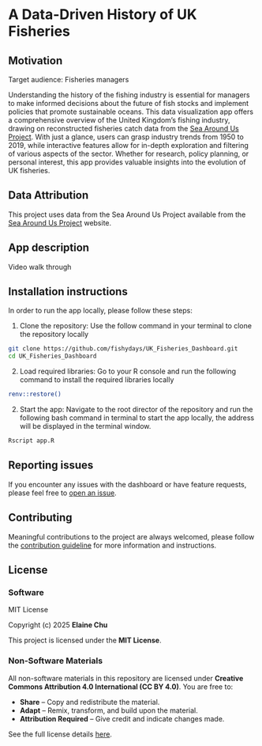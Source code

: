 # A Data-Driven History of UK Fisheries

## Motivation
Target audience: Fisheries managers

Understanding the history of the fishing industry is essential for managers to make informed decisions about the future of fish stocks and implement policies that promote sustainable oceans. This data visualization app offers a comprehensive overview of the United Kingdom’s fishing industry, drawing on reconstructed fisheries catch data from the [Sea Around Us Project](https://www.seaaroundus.org/).
With just a glance, users can grasp industry trends from 1950 to 2019, while interactive features allow for in-depth exploration and filtering of various aspects of the sector. Whether for research, policy planning, or personal interest, this app provides valuable insights into the evolution of UK fisheries.

## Data Attribution
This project uses data from the Sea Around Us Project available from the [Sea Around Us Project](https://www.seaaroundus.org/) website.

## App description
Video walk through


## Installation instructions
In order to run the app locally, please follow these steps:
1) Clone the repository: Use the follow command in your terminal to clone the repository locally
```bash
git clone https://github.com/fishydays/UK_Fisheries_Dashboard.git
cd UK_Fisheries_Dashboard
```
2) Load required libraries: Go to your R console and run the following command to install the required libraries locally
```bash
renv::restore()
```

2) Start the app: Navigate to the root director of the repository and run the following bash command in terminal to start the app locally, the address will be displayed in the terminal window.

```bash
Rscript app.R
```

## Reporting issues
If you encounter any issues with the dashboard or have feature requests, please feel free to [open an issue](https://github.com/fishydays/UK_Fisheries_Dashboard/issues).

## Contributing
Meaningful contributions to the project are always welcomed, please follow the [contribution guideline](https://github.com/fishydays/UK_Fisheries_Dashboard/blob/main/CONTRIBUTING.md) for more information and instructions.


## License
### **Software**  
MIT License  

Copyright (c) 2025 **Elaine Chu**  

This project is licensed under the **MIT License**.

### **Non-Software Materials**  
All non-software materials in this repository are licensed under **Creative Commons Attribution 4.0 International (CC BY 4.0)**. You are free to:  
- **Share** – Copy and redistribute the material.  
- **Adapt** – Remix, transform, and build upon the material.  
- **Attribution Required** – Give credit and indicate changes made.  

See the full license details [here](https://github.com/fishydays/UK_Fisheries_Dashboard/blob/main/LICENSE).  